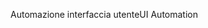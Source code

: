 <span data-ttu-id="28952-101">Automazione interfaccia utente</span><span class="sxs-lookup"><span data-stu-id="28952-101">UI Automation</span></span>